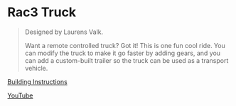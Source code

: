 # Rac3 Truck

> Designed by Laurens Valk.
>
> Want a remote controlled truck? Got it! This is one fun cool ride. You can modify the truck to make it go faster by adding gears, and you can add a custom-built trailer so the truck can be used as a transport vehicle.

[Building Instructions](https://www.lego.com/cdn/cs/set/assets/blt8d8677b8321b803e/RAC3_TRUCK.pdf)

[YouTube](https://www.youtube.com/watch?v=3Rtb21QFJeo)
